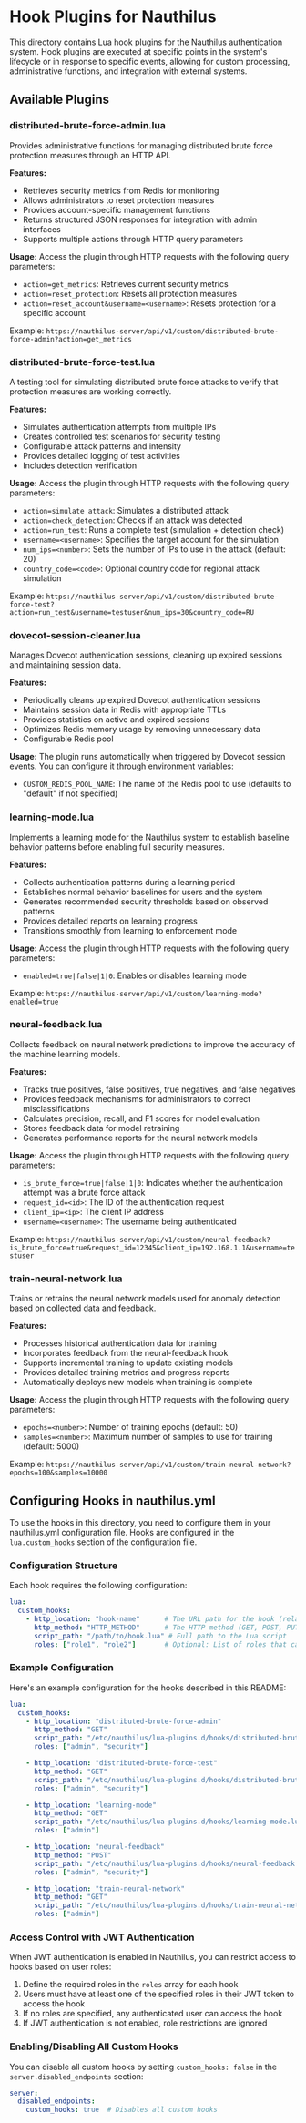 # Hook Plugins for Nauthilus

This directory contains Lua hook plugins for the Nauthilus authentication system. Hook plugins are executed at specific points in the system's lifecycle or in response to specific events, allowing for custom processing, administrative functions, and integration with external systems.

## Available Plugins

### distributed-brute-force-admin.lua
Provides administrative functions for managing distributed brute force protection measures through an HTTP API.

**Features:**
- Retrieves security metrics from Redis for monitoring
- Allows administrators to reset protection measures
- Provides account-specific management functions
- Returns structured JSON responses for integration with admin interfaces
- Supports multiple actions through HTTP query parameters

**Usage:**
Access the plugin through HTTP requests with the following query parameters:
- `action=get_metrics`: Retrieves current security metrics
- `action=reset_protection`: Resets all protection measures
- `action=reset_account&username=<username>`: Resets protection for a specific account

Example: `https://nauthilus-server/api/v1/custom/distributed-brute-force-admin?action=get_metrics`

### distributed-brute-force-test.lua
A testing tool for simulating distributed brute force attacks to verify that protection measures are working correctly.

**Features:**
- Simulates authentication attempts from multiple IPs
- Creates controlled test scenarios for security testing
- Configurable attack patterns and intensity
- Provides detailed logging of test activities
- Includes detection verification

**Usage:**
Access the plugin through HTTP requests with the following query parameters:
- `action=simulate_attack`: Simulates a distributed attack
- `action=check_detection`: Checks if an attack was detected
- `action=run_test`: Runs a complete test (simulation + detection check)
- `username=<username>`: Specifies the target account for the simulation
- `num_ips=<number>`: Sets the number of IPs to use in the attack (default: 20)
- `country_code=<code>`: Optional country code for regional attack simulation

Example: `https://nauthilus-server/api/v1/custom/distributed-brute-force-test?action=run_test&username=testuser&num_ips=30&country_code=RU`

### dovecot-session-cleaner.lua
Manages Dovecot authentication sessions, cleaning up expired sessions and maintaining session data.

**Features:**
- Periodically cleans up expired Dovecot authentication sessions
- Maintains session data in Redis with appropriate TTLs
- Provides statistics on active and expired sessions
- Optimizes Redis memory usage by removing unnecessary data
- Configurable Redis pool

**Usage:**
The plugin runs automatically when triggered by Dovecot session events. You can configure it through environment variables:
- `CUSTOM_REDIS_POOL_NAME`: The name of the Redis pool to use (defaults to "default" if not specified)

### learning-mode.lua
Implements a learning mode for the Nauthilus system to establish baseline behavior patterns before enabling full security measures.

**Features:**
- Collects authentication patterns during a learning period
- Establishes normal behavior baselines for users and the system
- Generates recommended security thresholds based on observed patterns
- Provides detailed reports on learning progress
- Transitions smoothly from learning to enforcement mode

**Usage:**
Access the plugin through HTTP requests with the following query parameters:
- `enabled=true|false|1|0`: Enables or disables learning mode

Example: `https://nauthilus-server/api/v1/custom/learning-mode?enabled=true`

### neural-feedback.lua
Collects feedback on neural network predictions to improve the accuracy of the machine learning models.

**Features:**
- Tracks true positives, false positives, true negatives, and false negatives
- Provides feedback mechanisms for administrators to correct misclassifications
- Calculates precision, recall, and F1 scores for model evaluation
- Stores feedback data for model retraining
- Generates performance reports for the neural network models

**Usage:**
Access the plugin through HTTP requests with the following query parameters:
- `is_brute_force=true|false|1|0`: Indicates whether the authentication attempt was a brute force attack
- `request_id=<id>`: The ID of the authentication request
- `client_ip=<ip>`: The client IP address
- `username=<username>`: The username being authenticated

Example: `https://nauthilus-server/api/v1/custom/neural-feedback?is_brute_force=true&request_id=12345&client_ip=192.168.1.1&username=testuser`

### train-neural-network.lua
Trains or retrains the neural network models used for anomaly detection based on collected data and feedback.

**Features:**
- Processes historical authentication data for training
- Incorporates feedback from the neural-feedback hook
- Supports incremental training to update existing models
- Provides detailed training metrics and progress reports
- Automatically deploys new models when training is complete

**Usage:**
Access the plugin through HTTP requests with the following query parameters:
- `epochs=<number>`: Number of training epochs (default: 50)
- `samples=<number>`: Maximum number of samples to use for training (default: 5000)

Example: `https://nauthilus-server/api/v1/custom/train-neural-network?epochs=100&samples=10000`

## Configuring Hooks in nauthilus.yml

To use the hooks in this directory, you need to configure them in your nauthilus.yml configuration file. Hooks are configured in the `lua.custom_hooks` section of the configuration file.

### Configuration Structure

Each hook requires the following configuration:

```yaml
lua:
  custom_hooks:
    - http_location: "hook-name"      # The URL path for the hook (relative to /api/v1/custom/)
      http_method: "HTTP_METHOD"      # The HTTP method (GET, POST, PUT, DELETE, PATCH)
      script_path: "/path/to/hook.lua" # Full path to the Lua script
      roles: ["role1", "role2"]       # Optional: List of roles that can access this hook when JWT auth is enabled
```

### Example Configuration

Here's an example configuration for the hooks described in this README:

```yaml
lua:
  custom_hooks:
    - http_location: "distributed-brute-force-admin"
      http_method: "GET"
      script_path: "/etc/nauthilus/lua-plugins.d/hooks/distributed-brute-force-admin.lua"
      roles: ["admin", "security"]

    - http_location: "distributed-brute-force-test"
      http_method: "GET"
      script_path: "/etc/nauthilus/lua-plugins.d/hooks/distributed-brute-force-test.lua"
      roles: ["admin", "security"]

    - http_location: "learning-mode"
      http_method: "GET"
      script_path: "/etc/nauthilus/lua-plugins.d/hooks/learning-mode.lua"
      roles: ["admin"]

    - http_location: "neural-feedback"
      http_method: "POST"
      script_path: "/etc/nauthilus/lua-plugins.d/hooks/neural-feedback.lua"
      roles: ["admin", "security"]

    - http_location: "train-neural-network"
      http_method: "GET"
      script_path: "/etc/nauthilus/lua-plugins.d/hooks/train-neural-network.lua"
      roles: ["admin"]
```

### Access Control with JWT Authentication

When JWT authentication is enabled in Nauthilus, you can restrict access to hooks based on user roles:

1. Define the required roles in the `roles` array for each hook
2. Users must have at least one of the specified roles in their JWT token to access the hook
3. If no roles are specified, any authenticated user can access the hook
4. If JWT authentication is not enabled, role restrictions are ignored

### Enabling/Disabling All Custom Hooks

You can disable all custom hooks by setting `custom_hooks: false` in the `server.disabled_endpoints` section:

```yaml
server:
  disabled_endpoints:
    custom_hooks: true  # Disables all custom hooks
```
